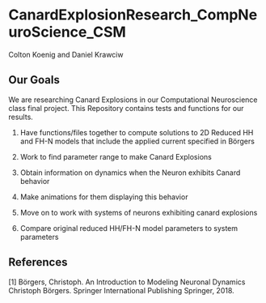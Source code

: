 # CanardExplosionResearch_CompNeuroScience_CSM
Colton Koenig and Daniel Krawciw


## Our Goals
We are researching Canard Explosions in our Computational Neuroscience class final project. This Repository contains tests and functions for our results.

1. Have functions/files together to compute solutions to 2D Reduced HH and FH-N models that include the applied current specified in Börgers

2. Work to find parameter range to make Canard Explosions

3. Obtain information on dynamics when the Neuron exhibits Canard behavior

4. Make animations for them displaying this behavior

5. Move on to work with systems of neurons exhibiting canard explosions

6. Compare original reduced HH/FH-N model parameters to system parameters

## References
[1] Börgers, Christoph. An Introduction to Modeling Neuronal Dynamics Christoph Börgers. Springer International Publishing Springer, 2018.
